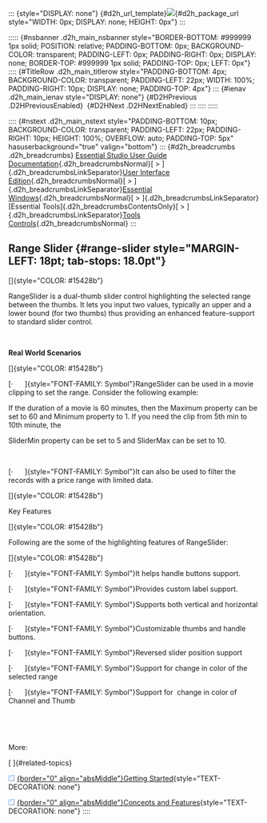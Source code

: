 ::: {style="DISPLAY: none"}
[](ms-xhelp:///?Id=d2h_url_template){#d2h_url_template}![](!package_url!){#d2h_package_url style="WIDTH: 0px; DISPLAY: none; HEIGHT: 0px"}
:::

::::: {#nsbanner .d2h_main_nsbanner style="BORDER-BOTTOM: #999999 1px solid; POSITION: relative; PADDING-BOTTOM: 0px; BACKGROUND-COLOR: transparent; PADDING-LEFT: 0px; PADDING-RIGHT: 0px; DISPLAY: none; BORDER-TOP: #999999 1px solid; PADDING-TOP: 0px; LEFT: 0px"}
:::: {#TitleRow .d2h_main_titlerow style="PADDING-BOTTOM: 4px; BACKGROUND-COLOR: transparent; PADDING-LEFT: 22px; WIDTH: 100%; PADDING-RIGHT: 10px; DISPLAY: none; PADDING-TOP: 4px"}
::: {#ienav .d2h_main_ienav style="DISPLAY: none"}
[](ms-xhelp:///?Id=f572851f-6b5c-4957-a4ea-fe21d12b5446){#D2HPrevious .D2HPreviousEnabled}  [](ms-xhelp:///?Id=f0b71d7e-90f9-4ddc-86ce-3779818a448a){#D2HNext .D2HNextEnabled}
:::
::::
:::::

:::: {#nstext .d2h_main_nstext style="PADDING-BOTTOM: 10px; BACKGROUND-COLOR: transparent; PADDING-LEFT: 22px; PADDING-RIGHT: 10px; HEIGHT: 100%; OVERFLOW: auto; PADDING-TOP: 5px" hasuserbackground="true" valign="bottom"}
::: {#d2h_breadcrumbs .d2h_breadcrumbs}
[Essential Studio User Guide Documentation](ms-xhelp:///?Id=12457748-09e3-4d74-a240-8e049cedf030){.d2h_breadcrumbsNormal}[ \> ]{.d2h_breadcrumbsLinkSeparator}[User Interface Edition](ms-xhelp:///?Id=c29296b7-531c-413b-a0ec-488ca1f7f669){.d2h_breadcrumbsNormal}[ \> ]{.d2h_breadcrumbsLinkSeparator}[Essential Windows](ms-xhelp:///?Id=e60759d8-47a4-4570-9d7a-16a68d63f2ea){.d2h_breadcrumbsNormal}[ \> ]{.d2h_breadcrumbsLinkSeparator}[Essential Tools]{.d2h_breadcrumbsContentsOnly}[ \> ]{.d2h_breadcrumbsLinkSeparator}[Tools Controls](ms-xhelp:///?Id=13c3c4f4-9d16-4b69-93f2-7e98eec67452){.d2h_breadcrumbsNormal}
:::

## Range Slider {#range-slider style="MARGIN-LEFT: 18pt; tab-stops: 18.0pt"}

[]{style="COLOR: #15428b"} 

RangeSlider is a dual-thumb slider control highlighting the selected range between the thumbs. It lets you input two values, typically an upper and a lower bound (for two thumbs) thus providing an enhanced feature-support to standard slider control.

 

**Real World Scenarios**

[]{style="COLOR: #15428b"} 

[·      ]{style="FONT-FAMILY: Symbol"}RangeSlider can be used in a movie clipping to set the range. Consider the following example:

If the duration of a movie is 60 minutes, then the Maximum property can be set to 60 and Minimum property to 1. If you need the clip from 5th min to 10th minute, the

SliderMin property can be set to 5 and SliderMax can be set to 10.

 

[·      ]{style="FONT-FAMILY: Symbol"}It can also be used to filter the records with a price range with limited data.

[]{style="COLOR: #15428b"} 

Key Features

[]{style="COLOR: #15428b"} 

Following are the some of the highlighting features of RangeSlider:

[]{style="COLOR: #15428b"} 

[·      ]{style="FONT-FAMILY: Symbol"}It helps handle buttons support.

[·      ]{style="FONT-FAMILY: Symbol"}Provides custom label support.

[·      ]{style="FONT-FAMILY: Symbol"}Supports both vertical and horizontal orientation.

[·      ]{style="FONT-FAMILY: Symbol"}Customizable thumbs and handle buttons.

[·      ]{style="FONT-FAMILY: Symbol"}Reversed slider position support

[·      ]{style="FONT-FAMILY: Symbol"}Support for change in color of the selected range

[·      ]{style="FONT-FAMILY: Symbol"}Support for  change in color of Channel and Thumb

 

 

More:

[ ]{#related-topics}

[![](button.gif){border="0" align="absMiddle"}Getting Started](ms-xhelp:///?Id=f0b71d7e-90f9-4ddc-86ce-3779818a448a){style="TEXT-DECORATION: none"}

[![](button.gif){border="0" align="absMiddle"}Concepts and Features](ms-xhelp:///?Id=0014be45-77b7-490e-97e9-b92bdd4c714a){style="TEXT-DECORATION: none"}
::::
